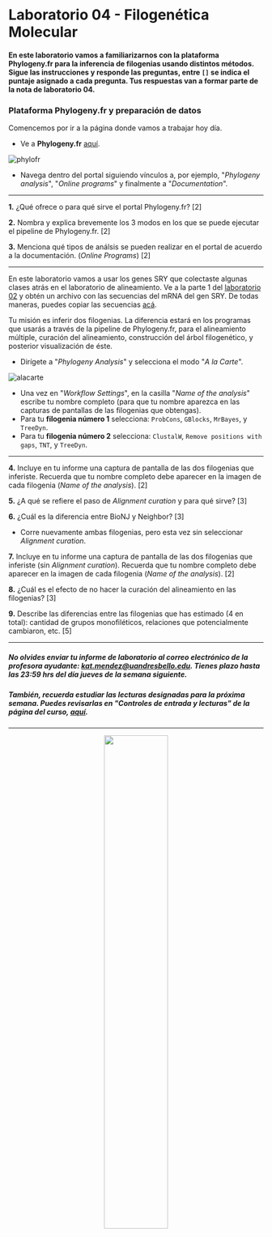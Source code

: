 # Laboratorio 04 - Filogenética Molecular

#### En este laboratorio vamos a familiarizarnos con la plataforma Phylogeny.fr para la inferencia de filogenias usando distintos métodos. Sigue las instrucciones y responde las preguntas, entre `[]` se indica el puntaje asignado a cada pregunta. Tus respuestas van a formar parte de la nota de laboratorio 04.

### Plataforma Phylogeny.fr y preparación de datos

Comencemos por ir a la página donde vamos a trabajar hoy día.

- Ve a **Phylogeny.fr** [aquí](http://www.phylogeny.fr/index.cgi).

![phylofr](https://github.com/bioinf-biotec/labs_bioinf/blob/master/images/phylofr.png?raw=true)

- Navega dentro del portal siguiendo vínculos a, por ejemplo, "_Phylogeny analysis_", "_Online programs_" y finalmente a "_Documentation_".

---  

**1.** ¿Qué ofrece o para qué sirve el portal Phylogeny.fr? [2]

**2.** Nombra y explica brevemente los 3 modos en los que se puede ejecutar el pipeline de Phylogeny.fr. [2]

**3.** Menciona qué tipos de análsis se pueden realizar en el portal de acuerdo a la documentación. (_Online Programs_) [2]

---

En este laboratorio vamos a usar los genes SRY que colectaste algunas clases atrás en el laboratorio de alineamiento. Ve a la parte 1 del [laboratorio 02](https://github.com/bioinf-biotec/labs_bioinf/blob/master/lab02.md) y obtén un archivo con las secuencias del mRNA del gen SRY. De todas maneras, puedes copiar las secuencias [acá](https://github.com/bioinf-biotec/labs_bioinf/raw/master/documents/SRY_orthologs_mRNAs.fasta).

Tu misión es inferir dos filogenias. La diferencia estará en los programas que usarás a través de la pipeline de Phylogeny.fr, para el alineamiento múltiple, curación del alineamiento, construcción del árbol filogenético, y posterior visualización de éste.

- Dirígete a "_Phylogeny Analysis_" y selecciona el modo "_A la Carte_".

![alacarte](https://github.com/bioinf-biotec/labs_bioinf/blob/master/images/alacarte.png?raw=true)

- Una vez en "_Workflow Settings_", en la casilla "_Name of the analysis_" escribe tu nombre completo (para que tu nombre aparezca en las capturas de pantallas de las filogenias que obtengas).
- Para tu **filogenia número 1** selecciona: `ProbCons`, `GBlocks`, `MrBayes`, y `TreeDyn`.
- Para tu **filogenia número 2** selecciona: `ClustalW`, `Remove positions with gaps`, `TNT`, y `TreeDyn`.

---

**4.** Incluye en tu informe una captura de pantalla de las dos filogenias que inferiste. Recuerda que tu nombre completo debe aparecer en la imagen de cada filogenia (_Name of the analysis_). [2]

**5.** ¿A qué se refiere el paso de _Alignment curation_ y para qué sirve? [3]

**6.** ¿Cuál es la diferencia entre BioNJ y Neighbor? [3]

- Corre nuevamente ambas filogenias, pero esta vez sin seleccionar _Alignment curation_. 

**7.** Incluye en tu informe una captura de pantalla de las dos filogenias que inferiste (sin _Alignment curation_). Recuerda que tu nombre completo debe aparecer en la imagen de cada filogenia (_Name of the analysis_). [2]

**8.** ¿Cuál es el efecto de no hacer la curación del alineamiento en las filogenias? [3]

**9.** Describe las diferencias entre las filogenias que has estimado (4 en total): cantidad de grupos monofiléticos, relaciones que potencialmente cambiaron, etc. [5]

---

##### No olvides enviar tu informe de laboratorio al correo electrónico de la profesora ayudante: kat.mendez@uandresbello.edu. Tienes plazo hasta las 23:59 hrs del día jueves de la semana siguiente.
##### También, recuerda estudiar las lecturas designadas para la próxima semana. Puedes revisarlas en "Controles de entrada y lecturas" de la página del curso, [aquí](https://github.com/bioinf-biotec/labs_bioinf). 

---

<p align="center">
<img width="50%" src="https://github.com/bioinf-biotec/labs_bioinf/blob/master/images/unab_cbib_horizontal.png?raw=true">
</p>


